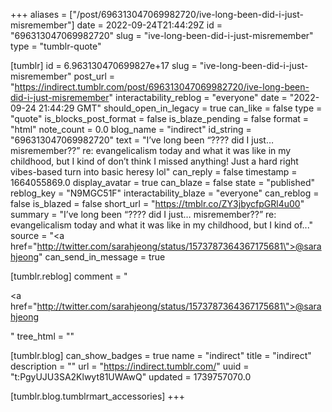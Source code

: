 +++
aliases = ["/post/696313047069982720/ive-long-been-did-i-just-misremember"]
date = 2022-09-24T21:44:29Z
id = "696313047069982720"
slug = "ive-long-been-did-i-just-misremember"
type = "tumblr-quote"

[tumblr]
id = 6.963130470699827e+17
slug = "ive-long-been-did-i-just-misremember"
post_url = "https://indirect.tumblr.com/post/696313047069982720/ive-long-been-did-i-just-misremember"
interactability_reblog = "everyone"
date = "2022-09-24 21:44:29 GMT"
should_open_in_legacy = true
can_like = false
type = "quote"
is_blocks_post_format = false
is_blaze_pending = false
format = "html"
note_count = 0.0
blog_name = "indirect"
id_string = "696313047069982720"
text = "I’ve long been “???? did I just… misremember??” re: evangelicalism today and what it was like in my childhood, but I kind of don’t think I missed anything! Just a hard right vibes-based turn into basic heresy lol"
can_reply = false
timestamp = 1664055869.0
display_avatar = true
can_blaze = false
state = "published"
reblog_key = "N9MGC51F"
interactability_blaze = "everyone"
can_reblog = false
is_blazed = false
short_url = "https://tmblr.co/ZY3jbycfpGRl4u00"
summary = "I’ve long been “???? did I just… misremember??” re: evangelicalism today and what it was like in my childhood, but I kind of..."
source = "<a href=\"http://twitter.com/sarahjeong/status/1573787364367175681\">@sarahjeong</a>"
can_send_in_message = true

[tumblr.reblog]
comment = "<p><a href=\"http://twitter.com/sarahjeong/status/1573787364367175681\">@sarahjeong</a></p>"
tree_html = ""

[tumblr.blog]
can_show_badges = true
name = "indirect"
title = "indirect"
description = ""
url = "https://indirect.tumblr.com/"
uuid = "t:PgyUJU3SA2Klwyt81UWAwQ"
updated = 1739757070.0

[tumblr.blog.tumblrmart_accessories]
+++
